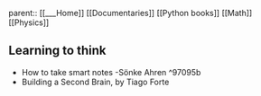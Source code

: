 parent:: [[___Home]]
[[Documentaries]]
[[Python books]]
[[Math]]
[[Physics]]


## Learning to think

- How to take smart notes -Sönke Ahren 
 ^97095b
- Building a Second Brain, by Tiago Forte

